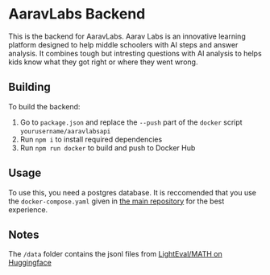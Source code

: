 # AaravLabs Backend

This is the backend for AaravLabs. Aarav Labs is an innovative learning platform designed to help middle schoolers with AI steps and answer analysis. It combines tough but intresting questions with AI analysis to helps kids know what they got right or where they went wrong.

## Building

To build the backend:
1. Go to `package.json` and replace the `--push` part of the `docker` script `yourusername/aaravlabsapi`
2. Run `npm i` to install required dependencies
3. Run `npm run docker` to build and push to Docker Hub

## Usage

To use this, you need a postgres database.
It is reccomended that you use the `docker-compose.yaml` given in [the main repository](https://github.com/AaravLabsOfficial/AaravLabs) for the best experience.

## Notes

The `/data` folder contains the jsonl files from [LightEval/MATH on Huggingface](https://huggingface.co/datasets/lighteval/MATH)
